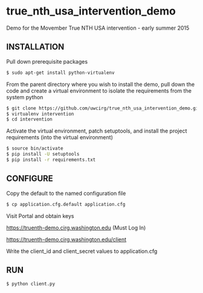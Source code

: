 # true_nth_usa_intervention_demo
Demo for the Movember True NTH USA intervention - early summer 2015

## INSTALLATION

Pull down prerequisite packages

```bash
$ sudo apt-get install python-virtualenv
```

From the parent directory where you wish to install the demo, pull
down the code and create a virtual environment to isolate the 
requirements from the system python

```bash
$ git clone https://github.com/uwcirg/true_nth_usa_intervention_demo.git intervention
$ virtualenv intervention
$ cd intervention
```

Activate the virtual environment, patch setuptools, and install the
project requirements (into the virtual environment)

```bash
$ source bin/activate
$ pip install -U setuptools
$ pip install -r requirements.txt
```

## CONFIGURE

Copy the default to the named configuration file

```bash
$ cp application.cfg.default application.cfg
```

Visit Portal and obtain keys

https://truenth-demo.cirg.washington.edu  (Must Log In)

https://truenth-demo.cirg.washington.edu/client

Write the client_id and client_secret values to application.cfg

## RUN
```bash
$ python client.py
```
